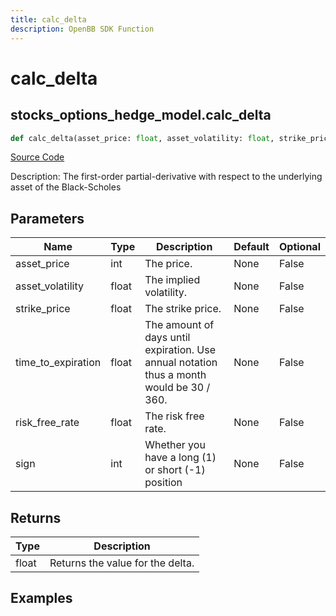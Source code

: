 ```yaml
---
title: calc_delta
description: OpenBB SDK Function
---
```


# calc_delta

## stocks_options_hedge_model.calc_delta

```python title='openbb_terminal/stocks/options/hedge/hedge_model.py'
def calc_delta(asset_price: float, asset_volatility: float, strike_price: float, time_to_expiration: float, risk_free_rate: float, sign: int) -> None:
```
[Source Code](https://github.com/OpenBB-finance/OpenBBTerminal/tree/main/openbb_terminal/stocks/options/hedge/hedge_model.py#L183)

Description: The first-order partial-derivative with respect to the underlying asset of the Black-Scholes

## Parameters

| Name | Type | Description | Default | Optional |
| ---- | ---- | ----------- | ------- | -------- |
| asset_price | int | The price. | None | False |
| asset_volatility | float | The implied volatility. | None | False |
| strike_price | float | The strike price. | None | False |
| time_to_expiration | float | The amount of days until expiration. Use annual notation thus a month would be 30 / 360. | None | False |
| risk_free_rate | float | The risk free rate. | None | False |
| sign | int | Whether you have a long (1) or short (-1) position | None | False |

## Returns

| Type | Description |
| ---- | ----------- |
| float | Returns the value for the delta. |

## Examples

